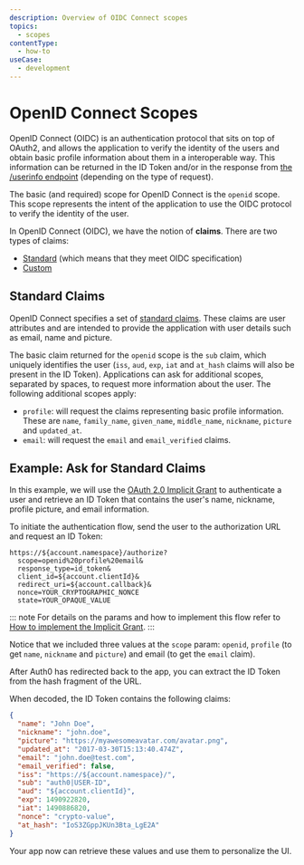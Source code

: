 ```yaml
---
description: Overview of OIDC Connect scopes
topics:
  - scopes
contentType:
  - how-to
useCase:
  - development
---
```

# OpenID Connect Scopes

OpenID Connect (OIDC) is an authentication protocol that sits on top of OAuth2, and allows the application to verify the identity of the users and obtain basic profile information about them in a interoperable way. This information can be returned in the ID Token and/or in the response from [the /userinfo endpoint](/api/authentication#get-user-info) (depending on the type of request).

The basic (and required) scope for OpenID Connect is the `openid` scope. This scope represents the intent of the application to use the OIDC protocol to verify the identity of the user.

In OpenID Connect (OIDC), we have the notion of __claims__. There are two types of claims:

* [Standard](#standard-claims) (which means that they meet OIDC specification)
* [Custom](#custom-claims)

## Standard Claims

OpenID Connect specifies a set of [standard claims](https://openid.net/specs/openid-connect-core-1_0.html#StandardClaims). These claims are user attributes and are intended to provide the application with user details such as email, name and picture.

The basic claim returned for the `openid` scope is the `sub` claim, which uniquely identifies the user (`iss`, `aud`, `exp`, `iat` and `at_hash` claims will also be present in the ID Token). Applications can ask for additional scopes, separated by spaces, to request more information about the user. The following additional scopes apply:

- `profile`: will request the claims representing basic profile information. These are `name`, `family_name`, `given_name`, `middle_name`, `nickname`, `picture` and `updated_at`.
- `email`: will request the `email` and `email_verified` claims.

## Example: Ask for Standard Claims

In this example, we will use the [OAuth 2.0 Implicit Grant](/api-auth/grant/implicit) to authenticate a user and retrieve an ID Token that contains the user's name, nickname, profile picture, and email information.

To initiate the authentication flow, send the user to the authorization URL and request an ID Token:

```text
https://${account.namespace}/authorize?
  scope=openid%20profile%20email&
  response_type=id_token&
  client_id=${account.clientId}&
  redirect_uri=${account.callback}&
  nonce=YOUR_CRYPTOGRAPHIC_NONCE
  state=YOUR_OPAQUE_VALUE
```

::: note
For details on the params and how to implement this flow refer to [How to implement the Implicit Grant](/api-auth/tutorials/implicit-grant).
:::

Notice that we included three values at the `scope` param: `openid`, `profile` (to get `name`, `nickname` and `picture`) and email (to get the `email` claim).

After Auth0 has redirected back to the app, you can extract the ID Token from the hash fragment of the URL.

When decoded, the ID Token contains the following claims:

```json
{
  "name": "John Doe",
  "nickname": "john.doe",
  "picture": "https://myawesomeavatar.com/avatar.png",
  "updated_at": "2017-03-30T15:13:40.474Z",
  "email": "john.doe@test.com",
  "email_verified": false,
  "iss": "https://${account.namespace}/",
  "sub": "auth0|USER-ID",
  "aud": "${account.clientId}",
  "exp": 1490922820,
  "iat": 1490886820,
  "nonce": "crypto-value",
  "at_hash": "IoS3ZGppJKUn3Bta_LgE2A"
}
```

Your app now can retrieve these values and use them to personalize the UI.